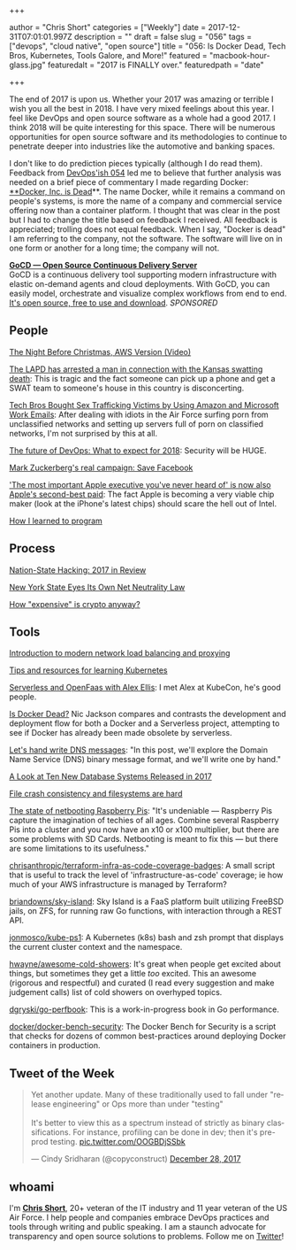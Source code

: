 +++

author = "Chris Short"
categories = ["Weekly"]
date = 2017-12-31T07:01:01.997Z
description = ""
draft = false
slug = "056"
tags = ["devops", "cloud native", "open source"]
title = "056: Is Docker Dead, Tech Bros, Kubernetes, Tools Galore, and More!"
featured = "macbook-hour-glass.jpg"
featuredalt = "2017 is FINALLY over."
featuredpath = "date"

+++

The end of 2017 is upon us. Whether your 2017 was amazing or terrible I wish you all the best in 2018. I have very mixed feelings about this year. I feel like DevOps and open source software as a whole had a good 2017. I think 2018 will be quite interesting for this space. There will be numerous opportunities for open source software and its methodologies to continue to penetrate deeper into industries like the automotive and banking spaces.

I don't like to do prediction pieces typically (although I do read them). Feedback from [DevOps'ish 054](/054/) led me to believe that further analysis was needed on a brief piece of commentary I made regarding Docker: [**Docker, Inc. is Dead](https://chrisshort.net/docker-inc-is-dead/)**. The name Docker, while it remains a command on people's systems, is more the name of a company and commercial service offering now than a container platform. I thought that was clear in the post but I had to change the title based on feedback I received. All feedback is appreciated; trolling does not equal feedback. When I say, "Docker is dead" I am referring to the company, not the software. The software will live on in one form or another for a long time; the company will not.

[**GoCD — Open Source Continuous Delivery Server**](https://devopsish.us14.list-manage.com/track/click?u=631fcd11ad2a643d08035c221&id=5a1471dfb5&e=7cc492dc98)  
GoCD is a continuous delivery tool supporting modern infrastructure with elastic on-demand agents and cloud deployments. With GoCD, you can easily model, orchestrate and visualize complex workflows from end to end. [It's open source, free to use and download](https://devopsish.us14.list-manage.com/track/click?u=631fcd11ad2a643d08035c221&id=3133731028&e=7cc492dc98). *SPONSORED*

## People

[The Night Before Christmas, AWS Version (Video)](https://youtu.be/sNDaJqGwKjI)

[The LAPD has arrested a man in connection with the Kansas swatting death](https://www.theverge.com/2017/12/30/16833228/call-of-duty-swatting-prank-wichita-kansas-suspect-arrested): This is tragic and the fact someone can pick up a phone and get a SWAT team to someone's house in this country is disconcerting.

[Tech Bros Bought Sex Trafficking Victims by Using Amazon and Microsoft Work Emails](http://www.newsweek.com/metoo-microsoft-amazon-trafficking-prostitution-sex-silicon-valley-755611): After dealing with idiots in the Air Force surfing porn from unclassified networks and setting up servers full of porn on classified networks, I'm not surprised by this at all.

[The future of DevOps: What to expect for 2018](https://www.itproportal.com/features/the-future-of-devops-what-to-expect-for-2018/): Security will be HUGE.

[Mark Zuckerberg's real campaign: Save Facebook](http://www.axios.com/mark-zuckerbergs-real-campaign-save-facebook-2520448137.html)

['The most important Apple executive you've never heard of' is now also Apple's second-best paid](http://www.businessinsider.com/apple-johny-srouji-second-best-paid-executive-2017-12): The fact Apple is becoming a very viable chip maker (look at the iPhone's latest chips) should scare the hell out of Intel.

[How I learned to program](https://danluu.com/learning-to-program/)

## Process

[Nation-State Hacking: 2017 in Review](https://www.eff.org/deeplinks/2017/12/2017-year-nation-state-hacking)

[New York State Eyes Its Own Net Neutrality Law](http://www.techdirt.com/articles/20171226/10390638883/new-york-state-eyes-own-net-neutrality-law.shtml)

[How "expensive" is crypto anyway?](https://medium.com/cloudflare-blog/how-expensive-is-crypto-anyway-920d08fe71ee)

## Tools

[Introduction to modern network load balancing and proxying](https://blog.envoyproxy.io/introduction-to-modern-network-load-balancing-and-proxying-a57f6ff80236)

[Tips and resources for learning Kubernetes](https://opensource.com/article/17/12/resources-learning-kubernetes)

[Serverless and OpenFaas with Alex Ellis](https://www.hanselminutes.com/612/serverless-and-openfaas-with-alex-ellis): I met Alex at KubeCon, he's good people.

[Is Docker Dead?](https://www.infoq.com/presentations/docker-serverless) Nic Jackson compares and contrasts the development and deployment flow for both a Docker and a Serverless project, attempting to see if Docker has already been made obsolete by serverless.

[Let's hand write DNS messages](https://routley.io/tech/2017/12/28/hand-writing-dns-messages.html): "In this post, we'll explore the Domain Name Service (DNS) binary message format, and we'll write one by hand."

[A Look at Ten New Database Systems Released in 2017](https://medium.com/@peterc/a-look-at-ten-new-database-systems-released-in-2017-94a3aa4c2aab)

[File crash consistency and filesystems are hard](https://danluu.com/file-consistency/)

[The state of netbooting Raspberry Pis](http://blog.alexellis.io/the-state-of-netbooting-raspberry-pi/): "It's undeniable — Raspberry Pis capture the imagination of techies of all ages. Combine several Raspberry Pis into a cluster and you now have an x10 or x100 multiplier, but there are some problems with SD Cards. Netbooting is meant to fix this — but there are some limitations to its usefulness."

[chrisanthropic/terraform-infra-as-code-coverage-badges](https://github.com/chrisanthropic/terraform-infra-as-code-coverage-badges): A small script that is useful to track the level of 'infrastructure-as-code' coverage; ie how much of your AWS infrastructure is managed by Terraform?

[briandowns/sky-island](https://github.com/briandowns/sky-island): Sky Island is a FaaS platform built utilizing FreeBSD jails, on ZFS, for running raw Go functions, with interaction through a REST API.

[jonmosco/kube-ps1](https://github.com/jonmosco/kube-ps1): A Kubernetes (k8s) bash and zsh prompt that displays the current cluster context and the namespace.

[hwayne/awesome-cold-showers](https://github.com/hwayne/awesome-cold-showers): It's great when people get excited about things, but sometimes they get a little *too* excited. This an awesome (rigorous and respectful) and curated (I read every suggestion and make judgement calls) list of cold showers on overhyped topics.

[dgryski/go-perfbook](https://github.com/dgryski/go-perfbook): This is a work-in-progress book in Go performance.

[docker/docker-bench-security](https://github.com/docker/docker-bench-security): The Docker Bench for Security is a script that checks for dozens of common best-practices around deploying Docker containers in production.

## Tweet of the Week

<blockquote class="twitter-tweet" data-lang="en"><p lang="en" dir="ltr">Yet another update. Many of these traditionally used to fall under &quot;release engineering&quot; or Ops more than under &quot;testing&quot;<br><br>It&#39;s better to view this as a spectrum instead of strictly as binary classifications. For instance, profiling can be done in dev; then it&#39;s pre-prod testing. <a href="https://t.co/OOGBDjSSbk">pic.twitter.com/OOGBDjSSbk</a></p>&mdash; Cindy Sridharan (@copyconstruct) <a href="https://twitter.com/copyconstruct/status/946480696893116416?ref_src=twsrc%5Etfw">December 28, 2017</a></blockquote>
<script async src="https://platform.twitter.com/widgets.js" charset="utf-8"></script>

## whoami

I'm [**Chris Short**](https://chrisshort.net), 20+ veteran of the IT industry and 11 year veteran of the US Air Force. I help people and companies embrace DevOps practices and tools through writing and public speaking. I am a staunch advocate for transparency and open source solutions to problems. Follow me on [Twitter](https://twitter.com/ChrisShort)!
